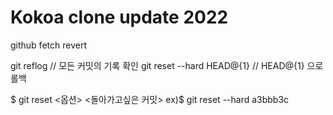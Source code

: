 # Kokoa clone update 2022

github fetch revert

git reflog // 모든 커밋의 기록 확인
git reset --hard HEAD@{1} // HEAD@{1} 으로 롤백

$ git reset <옵션> <돌아가고싶은 커밋>
ex)$ git reset --hard a3bbb3c
